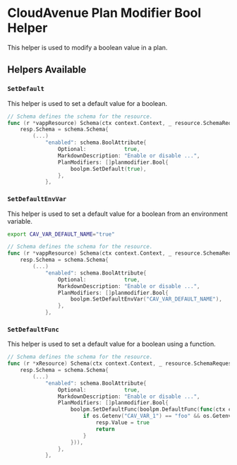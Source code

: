 # CloudAvenue Plan Modifier Bool Helper

This helper is used to modify a boolean value in a plan.

## Helpers Available

### `SetDefault`

This helper is used to set a default value for a boolean.

```go
// Schema defines the schema for the resource.
func (r *vappResource) Schema(ctx context.Context, _ resource.SchemaRequest, resp *resource.SchemaResponse) {
    resp.Schema = schema.Schema{
        (...)
            "enabled": schema.BoolAttribute{
                Optional:            true,
                MarkdownDescription: "Enable or disable ...",
                PlanModifiers: []planmodifier.Bool{
                    boolpm.SetDefault(true),
                },
            },
```

### `SetDefaultEnvVar`

This helper is used to set a default value for a boolean from an environment variable.

```sh
export CAV_VAR_DEFAULT_NAME="true"
```

```go
// Schema defines the schema for the resource.
func (r *vappResource) Schema(ctx context.Context, _ resource.SchemaRequest, resp *resource.SchemaResponse) {
    resp.Schema = schema.Schema{
        (...)
            "enabled": schema.BoolAttribute{
                Optional:            true,
                MarkdownDescription: "Enable or disable ...",
                PlanModifiers: []planmodifier.Bool{
                    boolpm.SetDefaultEnvVar("CAV_VAR_DEFAULT_NAME"),
                },
            },
```

### `SetDefaultFunc`

This helper is used to set a default value for a boolean using a function.

```go
// Schema defines the schema for the resource.
func (r *xResource) Schema(ctx context.Context, _ resource.SchemaRequest, resp *resource.SchemaResponse) {
    resp.Schema = schema.Schema{
        (...)
            "enabled": schema.BoolAttribute{
                Optional:            true,
                MarkdownDescription: "Enable or disable ...",
                PlanModifiers: []planmodifier.Bool{
                    boolpm.SetDefaultFunc(boolpm.DefaultFunc(func(ctx context.Context, req planmodifier.BoolRequest, resp *boolpm.DefaultFuncResponse) {
                        if os.Getenv("CAV_VAR_1") == "foo" && os.Getenv("CAV_VAR_2") == "bar" {
                            resp.Value = true
                            return
                        }
                    })),
                },
            },
```
